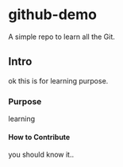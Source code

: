 # github-demo
A simple repo to learn all the Git.

## Intro
ok this is for learning purpose.
### Purpose
learning
#### How to Contribute
you should know it..